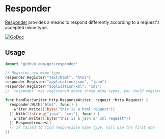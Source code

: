 # Responder

[Responder](https://github.com/qor/responder) provides a means to respond differently according to a request's accepted mime type.

[![GoDoc](https://godoc.org/github.com/qor/responder?status.svg)](https://godoc.org/github.com/qor/responder)

## Usage

```go
import "github.com/qor/responder"

// Register new mime type
responder.Register("text/html", "html")
responder.Register("application/json", "json")
responder.Register("application/xml", "xml")
// `responder` has registered above three mime types, you could register more types with the API

func handler(writer http.ResponseWriter, request *http.Request) {
  responder.With("html", func() {
    writer.Write([]byte("this is a html request"))
  }).With([]string{"json", "xml"}, func() {
    writer.Write([]byte("this is a json or xml request"))
  }).Respond(request)
  // if failed to find responsible mime type, will use the first one
})
```
